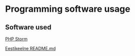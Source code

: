 # Programming software usage
## Software used
[PHP Storm](https://www.jetbrains.com/phpstorm/?fromMenu)

[Eestikeelne README.md](https://github.com/vhniii/pvk_vs18_2/blob/master/README.md)
